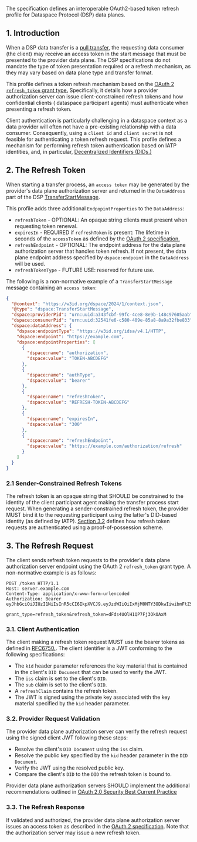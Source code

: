 The specification defines an interoperable OAuth2-based token refresh profile for Dataspace Protocol (DSP) data planes.

## 1. Introduction

When a DSP data transfer is
a [pull transfer](https://docs.internationaldataspaces.org/ids-knowledgebase/v/dataspace-protocol/transfer-process/transfer.process.protocol#id-1.1.2-data-transfer-types),
the requesting data consumer (the client) may receive an access token in the start message that must be presented to the
provider data plane. The DSP specifications do not mandate the type of token presentation required or a refresh
mechanism, as they may vary based on data plane type and transfer format.

This profile defines a token refresh mechanism based on
the [OAuth 2 `refresh_token` grant type.](https://datatracker.ietf.org/doc/html/rfc6749#section-6) Specifically, it
details how a provider authorization server can issue client-constrained refresh tokens and how confidential clients (
dataspace participant agents) must authenticate when presenting a refresh token.

Client authentication is particularly challenging in a dataspace context as a data provider will often not have a
pre-existing relationship with a data consumer. Consequently, using a `client id` and `client secret` is not feasible
for authenticating a token refresh request. This profile defines a mechanism for performing refresh token authentication
based on IATP identities, and, in particular, [Decentralized Identifiers (DIDs.)](https://www.w3.org/TR/did-core/)

## 2. The Refresh Token

When starting a transfer process, an `access token` may be generated by the provider's data plane authorization server
and returned in the `DataAddress` part of the
DSP [TransferStartMessage](https://docs.internationaldataspaces.org/ids-knowledgebase/v/dataspace-protocol/transfer-process/transfer.process.protocol#id-2.2-transfer-start-message).

This profile adds three additional `EndpopintProperties` to the `DataAddress`:

- `refreshToken` - OPTIONAL: An opaque string clients must present when requesting token renewal.
- `expiresIn` - REQUIRED if `refreshToken` is present: The lifetime in seconds of the `accessToken` as defined by
  the [OAuth 2 specification.](https://datatracker.ietf.org/doc/html/rfc6749#section-4.2.2)
- `refreshEndpoint` - OPTIONAL: The endpoint address for the data plane authorization server that handles token refresh.
  If not present, the data plane endpoint address specified by `dspace:endpoint` in the `DataAddress` will be used.
- `refreshTokenType` - FUTURE USE: reserved for future use.

The following is a non-normative example of a `TransferStartMessage` message containing an `access token`:

```json
{
  "@context": "https://w3id.org/dspace/2024/1/context.json",
  "@type": "dspace:TransferStartMessage",
  "dspace:providerPid": "urn:uuid:a343fcbf-99fc-4ce8-8e9b-148c97605aab",
  "dspace:consumerPid": "urn:uuid:32541fe6-c580-409e-85a8-8a9a32fbe833",
  "dspace:dataAddress": {
    "dspace:endpointType": "https://w3id.org/idsa/v4.1/HTTP",
    "dspace:endpoint": "https://example.com",
    "dspace:endpointProperties": [
      {
        "dspace:name": "authorization",
        "dspace:value": "TOKEN-ABCDEFG"
      },
      {
        "dspace:name": "authType",
        "dspace:value": "bearer"
      },
      {
        "dspace:name": "refreshToken",
        "dspace:value": "REFRESH-TOKEN-ABCDEFG"
      },
      {
        "dspace:name": "expiresIn",
        "dspace:value": "300"
      },
      {
        "dspace:name": "refreshEndpoint",
        "dspace:value": "https://example.com/authorization/refresh"
      }
    ]
  }
}
```

### 2.1 Sender-Constrained Refresh Tokens

The refresh token is an opaque string that SHOULD be constrained to the identity of the client participant agent making
the transfer process start request. When generating a sender-constrained refresh token, the provider MUST bind it to the
requesting participant using the latter's DID-based identity (as defined by
IATP).  [Section 3.2](#3.2-provider-request-validation) defines how refresh token requests are authenticated using a
proof-of-possession scheme.

## 3. The Refresh Request

The client sends refresh token requests to the provider's data plane authorization server endpoint using the OAuth
2 `refresh_token` grant type. A non-normative example is as follows:

```
POST /token HTTP/1.1
Host: server.example.com
Content-Type: application/x-www-form-urlencoded
Authorization: Bearer eyJhbGciOiJIUzI1NiIsInR5cCI6IkpXVCJ9.eyJzdWIiOiIxMjM0NTY3ODkwIiwibmFtZSI6IkpvaG4gRG9lIiwiaWF0IjoxNTE2MjM5MDIyfQ.SflKxwRJSMeKKF2QT4fwpMeJf36POk6yJV_adQssw5c

grant_type=refresh_token&refresh_token=dFds4UOlH1QP7Fj3OkOAxM
```

### 3.1. Client Authentication

The client making a refresh token request MUST use the bearer tokens as defined
in [RFC6750.](https://datatracker.ietf.org/doc/html/rfc6750). The client identifier is a JWT conforming to the
following specifications:

- The `kid` header parameter references the key material that is contained in the client's `DID Document` that can be
  used to verify the JWT.
- The `iss` claim is set to the client's `DID`.
- The `sub` claim is set to the client's `DID`.
- A `refreshClaim` contains the refresh token.
- The JWT is signed using the private key associated with the key material specified by the `kid` header parameter.

### 3.2. Provider Request Validation

The provider data plane authorization server can verify the refresh request using the signed client JWT following these
steps:

- Resolve the client's `DID Document` using the `iss` claim.
- Resolve the public key specified by the `kid` header parameter in the `DID Document`.
- Verify the JWT using the resolved public key.
- Compare the client's `DID` to the `DID` the refresh token is bound to.

Provider data plane authorization servers SHOULD implement the additional recommendations outlined
in [OAuth 2.0 Security Best Current Practice](https://datatracker.ietf.org/doc/html/draft-ietf-oauth-security-topics#section-4.14)

### 3.3. The Refresh Response

If validated and authorized, the provider data plane authorization server issues an access token as described in
the [OAuth 2 specification](https://datatracker.ietf.org/doc/html/rfc6749#section-5.1). Note that the authorization
server may issue a new refresh token.


